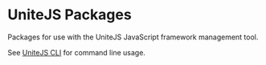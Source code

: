 # UniteJS Packages

Packages for use with the UniteJS JavaScript framework management tool.

See [UniteJS CLI](https://github.com/unitejs/cli#readme) for command line usage.

[license-image]: http://img.shields.io/badge/license-MIT-blue.svg?style=flat
[license-url]: LICENSE

[npm-url]: https://npmjs.org/package/unitejs-packages
[npm-version-image]: http://img.shields.io/npm/v/unitejs-packages.svg?style=flat
[npm-downloads-image]: http://img.shields.io/npm/dm/unitejs-packages.svg?style=flat
